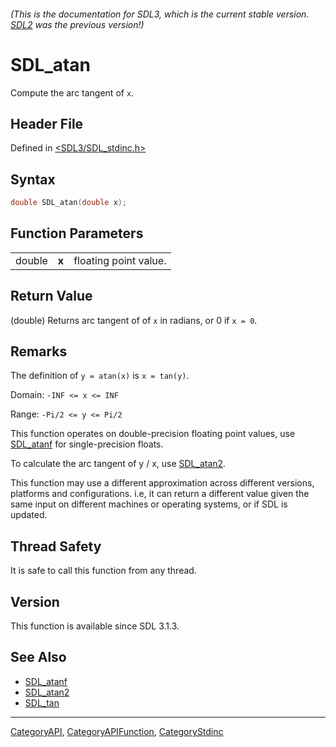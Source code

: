 ###### (This is the documentation for SDL3, which is the current stable version. [SDL2](https://wiki.libsdl.org/SDL2/) was the previous version!)
# SDL_atan

Compute the arc tangent of `x`.

## Header File

Defined in [<SDL3/SDL_stdinc.h>](https://github.com/libsdl-org/SDL/blob/main/include/SDL3/SDL_stdinc.h)

## Syntax

```c
double SDL_atan(double x);
```

## Function Parameters

|        |       |                       |
| ------ | ----- | --------------------- |
| double | **x** | floating point value. |

## Return Value

(double) Returns arc tangent of of `x` in radians, or 0 if `x = 0`.

## Remarks

The definition of `y = atan(x)` is `x = tan(y)`.

Domain: `-INF <= x <= INF`

Range: `-Pi/2 <= y <= Pi/2`

This function operates on double-precision floating point values, use
[SDL_atanf](SDL_atanf) for single-precision floats.

To calculate the arc tangent of y / x, use [SDL_atan2](SDL_atan2).

This function may use a different approximation across different versions,
platforms and configurations. i.e, it can return a different value given
the same input on different machines or operating systems, or if SDL is
updated.

## Thread Safety

It is safe to call this function from any thread.

## Version

This function is available since SDL 3.1.3.

## See Also

- [SDL_atanf](SDL_atanf)
- [SDL_atan2](SDL_atan2)
- [SDL_tan](SDL_tan)

----
[CategoryAPI](CategoryAPI), [CategoryAPIFunction](CategoryAPIFunction), [CategoryStdinc](CategoryStdinc)


